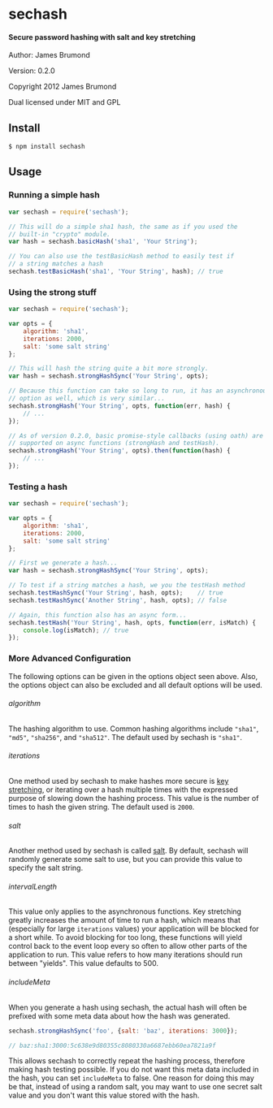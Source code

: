# sechash

#### Secure password hashing with salt and key stretching

Author: James Brumond

Version: 0.2.0


Copyright 2012 James Brumond

Dual licensed under MIT and GPL

## Install

```bash
$ npm install sechash
```

## Usage

### Running a simple hash

```javascript
var sechash = require('sechash');

// This will do a simple sha1 hash, the same as if you used the
// built-in "crypto" module.
var hash = sechash.basicHash('sha1', 'Your String');

// You can also use the testBasicHash method to easily test if
// a string matches a hash
sechash.testBasicHash('sha1', 'Your String', hash); // true
```

### Using the strong stuff

```javascript
var sechash = require('sechash');

var opts = {
	algorithm: 'sha1',
	iterations: 2000,
	salt: 'some salt string'
};

// This will hash the string quite a bit more strongly.
var hash = sechash.strongHashSync('Your String', opts);

// Because this function can take so long to run, it has an asynchronous
// option as well, which is very similar...
sechash.strongHash('Your String', opts, function(err, hash) {
    // ...
});

// As of version 0.2.0, basic promise-style callbacks (using oath) are also
// supported on async functions (strongHash and testHash).
sechash.strongHash('Your String', opts).then(function(hash) {
	// ...
});
```

### Testing a hash

```javascript
var sechash = require('sechash');

var opts = {
	algorithm: 'sha1',
	iterations: 2000,
	salt: 'some salt string'
};

// First we generate a hash...
var hash = sechash.strongHashSync('Your String', opts);

// To test if a string matches a hash, we you the testHash method
sechash.testHashSync('Your String', hash, opts);    // true
sechash.testHashSync('Another String', hash, opts); // false

// Again, this function also has an async form...
sechash.testHash('Your String', hash, opts, function(err, isMatch) {
    console.log(isMatch); // true
});
```

### More Advanced Configuration

The following options can be given in the options object seen above. Also, the options object can also be excluded and all default options will be used.

###### algorithm

The hashing algorithm to use. Common hashing algorithms include `"sha1"`, `"md5"`, `"sha256"`, and `"sha512"`. The default used by sechash is `"sha1"`.

###### iterations

One method used by sechash to make hashes more secure is [key stretching](http://en.wikipedia.org/wiki/Key_stretching), or iterating over a hash multiple times with the expressed purpose of slowing down the hashing process. This value is the number of times to hash the given string. The default used is `2000`.

###### salt

Another method used by sechash is called [salt](http://en.wikipedia.org/wiki/Salt_(cryptography)). By default, sechash will randomly generate some salt to use, but you can provide this value to specify the salt string.

###### intervalLength

This value only applies to the asynchronous functions. Key stretching greatly increases the amount of time to run a hash, which means that (especially for large `iterations` values) your application will be blocked for a short while. To avoid blocking for too long, these functions will yield control back to the event loop every so often to allow other parts of the application to run. This value refers to how many iterations should run between "yields". This value defaults to 500.

###### includeMeta

When you generate a hash using sechash, the actual hash will often be prefixed with some meta data about how the hash was generated.

```javascript
sechash.strongHashSync('foo', {salt: 'baz', iterations: 3000});

// baz:sha1:3000:5c638e9d80355c8080330a6687ebb60ea7821a9f
```

This allows sechash to correctly repeat the hashing process, therefore making hash testing possible. If you do not want this meta data included in the hash, you can set `includeMeta` to false. One reason for doing this may be that, instead of using a random salt, you may want to use one secret salt value and you don't want this value stored with the hash.


